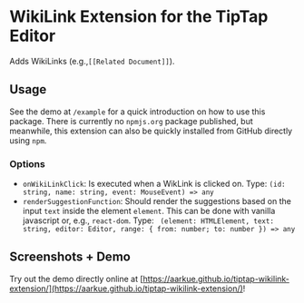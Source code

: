 # WikiLink Extension for the TipTap Editor

Adds WikiLinks (e.g.,`[[Related Document]]`).


## Usage
See the demo at `/example` for a quick introduction on how to use this package.
There is currently no `npmjs.org` package published, but meanwhile, this extension can also be quickly installed from GitHub directly using `npm`. 


### Options
- `onWikiLinkClick`: Is executed when a WikLink is clicked on. Type: `(id: string, name: string, event: MouseEvent) => any`
- `renderSuggestionFunction`: Should render the suggestions based on the input `text` inside the element `element`. This can be done with vanilla javascript or, e.g., `react-dom`. Type: ` (element: HTMLElement, text: string, editor: Editor, range: { from: number; to: number }) => any`



## Screenshots + Demo
Try out the demo directly online at [https://aarkue.github.io/tiptap-wikilink-extension/](https://aarkue.github.io/tiptap-wikilink-extension/)!
